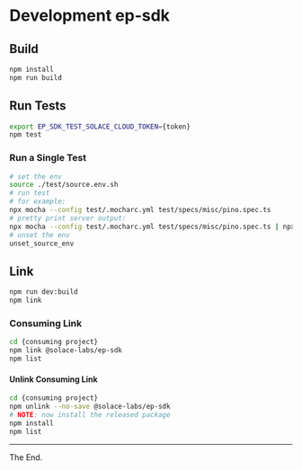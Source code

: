 # Development ep-sdk

## Build

```bash
npm install
npm run build
```


## Run Tests

```bash
export EP_SDK_TEST_SOLACE_CLOUD_TOKEN={token}
npm test

```

### Run a Single Test
````bash
# set the env
source ./test/source.env.sh
# run test
# for example:
npx mocha --config test/.mocharc.yml test/specs/misc/pino.spec.ts
# pretty print server output:
npx mocha --config test/.mocharc.yml test/specs/misc/pino.spec.ts | npx pino-pretty
# unset the env
unset_source_env
````

## Link

```bash
npm run dev:build
npm link
```

### Consuming Link
```bash
cd {consuming project}
npm link @solace-labs/ep-sdk
npm list
```

#### Unlink Consuming Link
```bash
cd {consuming project}
npm unlink --no-save @solace-labs/ep-sdk
# NOTE: now install the released package
npm install
npm list
```


---

The End.
